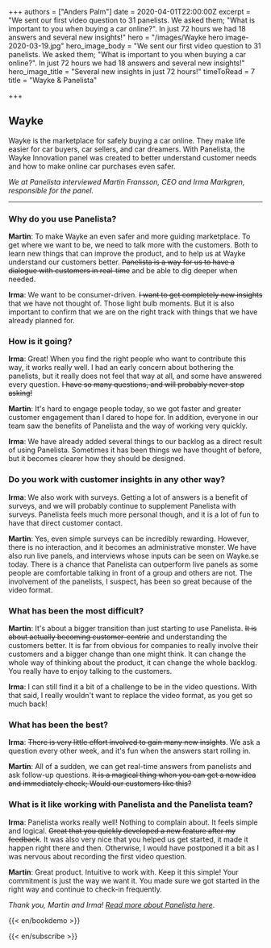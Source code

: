 +++
authors = ["Anders Palm"]
date = 2020-04-01T22:00:00Z
excerpt = "We sent our first video question to 31 panelists. We asked them; \"What is important to you when buying a car online?\". In just 72 hours we had 18 answers and several new insights!"
hero = "/images/Wayke hero image-2020-03-19.jpg"
hero_image_body = "We sent our first video question to 31 panelists. We asked them; \"What is important to you when buying a car online?\". In just 72 hours we had 18 answers and several new insights!"
hero_image_title = "Several new insights in just 72 hours!"
timeToRead = 7
title = "Wayke & Panelista"

+++
## Wayke

Wayke is the marketplace for safely buying a car online. They make life easier for car buyers, car sellers, and car dreamers. With Panelista, the Wayke Innovation panel was created to better understand customer needs and how to make online car purchases even safer.

_We at Panelista interviewed Martin Fransson, CEO and Irma Markgren, responsible for the panel._

***

### Why do you use Panelista?

**Martin**: To make Wayke an even safer and more guiding marketplace. To get where we want to be, we need to talk more with the customers. Both to learn new things that can improve the product, and to help us at Wayke understand our customers better. ~~Panelista is a way for us to have a dialogue with customers in real-time~~ and be able to dig deeper when needed.

**Irma**: We want to be consumer-driven. ~~I want to get completely new insights~~ that we have not thought of. Those light bulb moments. But it is also important to confirm that we are on the right track with things that we have already planned for.

### How is it going?

**Irma**: Great! When you find the right people who want to contribute this way, it works really well. I had an early concern about bothering the panelists, but it really does not feel that way at all, and some have answered every question. ~~I have so many questions, and will probably never stop asking!~~

**Martin**: It's hard to engage people today, so we got faster and greater customer engagement than I dared to hope for. In addition, everyone in our team saw the benefits of Panelista and the way of working very quickly.

**Irma**: We have already added several things to our backlog as a direct result of using Panelista. Sometimes it has been things we have thought of before, but it becomes clearer how they should be designed.

### Do you work with customer insights in any other way?

**Irma**: We also work with surveys. Getting a lot of answers is a benefit of surveys, and we will probably continue to supplement Panelista with surveys. Panelista feels much more personal though, and it is a lot of fun to have that direct customer contact.

**Martin**: Yes, even simple surveys can be incredibly rewarding. However, there is no interaction, and it becomes an administrative monster. We have also run live panels, and interviews whose inputs can be seen on Wayke.se today. There is a chance that Panelista can outperform live panels as some people are comfortable talking in front of a group and others are not. The involvement of the panelists, I suspect, has been so great because of the video format.

### What has been the most difficult?

**Martin**: It's about a bigger transition than just starting to use Panelista. ~~It is about actually becoming customer-centric~~ and understanding the customers better. It is far from obvious for companies to really involve their customers and a bigger change than one might think. It can change the whole way of thinking about the product, it can change the whole backlog. You really have to enjoy talking to the customers.

**Irma**: I can still find it a bit of a challenge to be in the video questions. With that said, I really wouldn't want to replace the video format, as you get so much back!

### What has been the best?

**Irma**: ~~There is very little effort involved to gain many new insights~~. We ask a question every other week, and it's fun when the answers start rolling in.

**Martin**: All of a sudden, we can get real-time answers from panelists and ask follow-up questions. ~~It is a magical thing when you can get a new idea and immediately check; Would our customers like this?~~

### What is it like working with Panelista and the Panelista team?

**Irma**: Panelista works really well! Nothing to complain about. It feels simple and logical. ~~Great that you quickly developed a new feature after my feedback~~. It was also very nice that you helped us get started, it made it happen right there and then. Otherwise, I would have postponed it a bit as I was nervous about recording the first video question.

**Martin**: Great product. Intuitive to work with. Keep it this simple! Your commitment is just the way we want it. You made sure we got started in the right way and continue to check-in frequently.

_Thank you, Martin and Irma!_ [_Read more about Panelista here_](https://panelista.com "Panelista").

{{< en/bookdemo >}}

{{< en/subscribe >}}